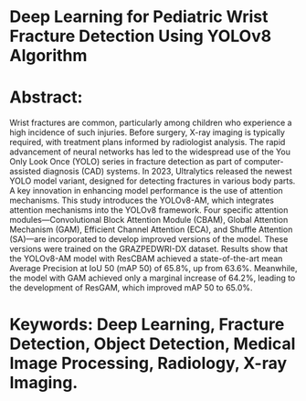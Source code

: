 # Deep Learning for Pediatric Wrist Fracture Detection Using YOLOv8 Algorithm

# Abstract:  
Wrist fractures are common, particularly among children who experience a high incidence of 
such injuries. Before surgery, X-ray imaging is typically required, with treatment plans 
informed by radiologist analysis. The rapid advancement of neural networks has led to the 
widespread use of the You Only Look Once (YOLO) series in fracture detection as part of 
computer-assisted diagnosis (CAD) systems. In 2023, Ultralytics released the newest YOLO 
model variant, designed for detecting fractures in various body parts. A key innovation in 
enhancing model performance is the use of attention mechanisms. This study introduces the 
YOLOv8-AM, which integrates attention mechanisms into the YOLOv8 framework. Four 
specific attention modules—Convolutional Block Attention Module (CBAM), Global 
Attention Mechanism (GAM), Efficient Channel Attention (ECA), and Shuffle Attention 
(SA)—are incorporated to develop improved versions of the model. These versions were 
trained on the GRAZPEDWRI-DX dataset. Results show that the YOLOv8-AM model with 
ResCBAM achieved a state-of-the-art mean Average Precision at IoU 50 (mAP 50) of 65.8%, 
up from 63.6%. Meanwhile, the model with GAM achieved only a marginal increase of 64.2%, 
leading to the development of ResGAM, which improved mAP 50 to 65.0%. 

# Keywords: Deep Learning, Fracture Detection, Object Detection,  Medical Image Processing,  Radiology, X-ray Imaging.
